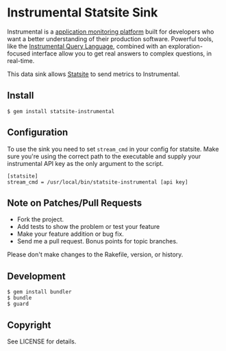 # Instrumental Statsite Sink

Instrumental is a [application monitoring platform](https://instrumentalapp.com) built for developers who want a better understanding of their production software. Powerful tools, like the [Instrumental Query Language](https://instrumentalapp.com/docs/query-language), combined with an exploration-focused interface allow you to get real answers to complex questions, in real-time.

This data sink allows [Statsite](https://github.com/armon/statsite) to send metrics to Instrumental.

## Install

```console
$ gem install statsite-instrumental
```

## Configuration

To use the sink you need to set `stream_cmd` in your config for statsite. Make
sure you're using the correct path to the executable and supply your
instrumental API key as the only argument to the script.

```
[statsite]
stream_cmd = /usr/local/bin/statsite-instrumental [api key]
```

## Note on Patches/Pull Requests

* Fork the project.
* Add tests to show the problem or test your feature
* Make your feature addition or bug fix.
* Send me a pull request. Bonus points for topic branches.

Please don't make changes to the Rakefile, version, or history.

## Development

```console
$ gem install bundler
$ bundle
$ guard
```

## Copyright

See LICENSE for details.

